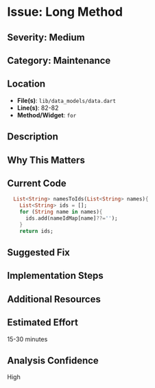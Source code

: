 # Issue: Long Method

## Severity: Medium

## Category: Maintenance

## Location
- **File(s)**: `lib/data_models/data.dart`
- **Line(s)**: 82-82
- **Method/Widget**: `for`

## Description


## Why This Matters


## Current Code
```dart
  List<String> namesToIds(List<String> names){
    List<String> ids = [];
    for (String name in names){
      ids.add(nameIdMap[name]??='');
    }
    return ids;
```

## Suggested Fix


## Implementation Steps


## Additional Resources


## Estimated Effort
15-30 minutes

## Analysis Confidence
High
